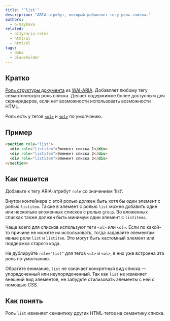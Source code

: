 ```yaml
---
title: "`list`"
description: "ARIA-атрибут, который добавляет тегу роль списка."
authors:
  - o-maykova
related:
  - a11y/aria-roles
  - html/ul
  - html/ol
tags:
  - doka
  - placeholder
---
```


## Кратко

[Роль структуры документа](/a11y/aria-roles/#roli-struktury-dokumenta) из [WAI-ARIA](/a11y/aria-intro/#specifikaciya). Добавляет любому тегу семантическую роль списка. Делает содержимое более доступным для скринридеров, если нет возможности использовать возможности HTML.

Роль есть у тегов [`<ul>`](/html/ul/) и [`<ol>`](/html/ol/) по умолчанию.

## Пример

```html
<section role="list">
  <div role="listitem">Элемент списка 1</div>
  <div role="listitem">Элемент списка 2</div>
  <div role="listitem">Элемент списка 3</div>
</section>
```

## Как пишется

Добавьте к тегу ARIA-атрибут `role` со значением 'list'.

Внутри контейнера с этой ролью должен быть хотя бы один элемент с ролью `listitem`. Также в элемент с ролью `list` можно добавить один или несколько вложенных списков с ролью `group`. Во вложенных списках также должен быть минимум один элемент с `listitems`.

Чаще всего для списков используют теги `<ul>` или `<ol>`. Если по какой-то причине не можете их использовать, тогда задавайте элементам явные роли `list` и `listitem`. Это могут быть кастомный элемент или поддержка старого кода.

Не дублируйте `role="list"` для тегов `<ul>` и `<ol>`, в них уже встроена эта роль по умолчанию.

Обратите внимание, `list` не означает конкретный вид списка — упорядоченный или неупорядоченный. Так как `list` не изменяет внешний вид элементов, не забудьте стилизовать элементы с ней с помощью CSS.

## Как понять

Роль `list` изменяет семантику других HTML-тегов на семантику списка.
